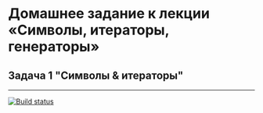 # Домашнее задание к лекции «Символы, итераторы, генераторы»

## Задача 1 "Символы & итераторы"

---------------------

[![Build status](https://ci.appveyor.com/api/projects/status/hup3mxd0kqlt5wu0?svg=true)](https://ci.appveyor.com/project/deizee/ajs-symbols-iterators-generators-1)

